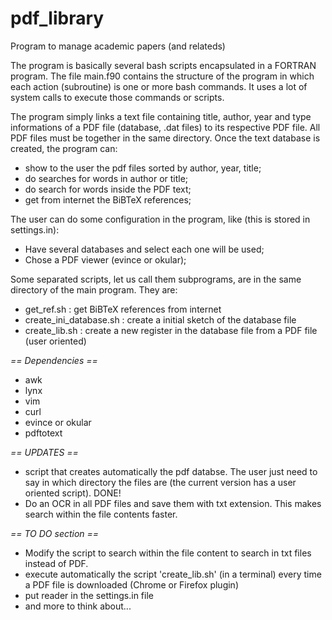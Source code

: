 # pdf_library
Program to manage academic papers (and relateds) 

The program is basically several bash scripts encapsulated in a FORTRAN program. 
The file main.f90 contains the structure of the program in which each action (subroutine) is one or more bash commands. It uses a lot of system calls to execute those commands or scripts.

The program simply links a text file containing title, author, year and type informations of a PDF file (database, .dat files) to its respective PDF file.
All PDF files must be together in the same directory.
Once the text database is created, the program can:
* show to the user the pdf files sorted by author, year, title;
* do searches for words in author or title;
* do search for words inside the PDF text;
* get from internet the BiBTeX references;

The user can do some configuration in the program, like (this is stored in settings.in):
* Have several databases and select each one will be used;
* Chose a PDF viewer (evince or okular);

Some separated scripts, let us call them subprograms, are in the same directory of the main program. They are:
* get_ref.sh				: get BiBTeX references from internet 
* create_ini_database.sh	: create a initial sketch of the database file 
* create_lib.sh				: create a new register in the database file from a PDF file (user oriented)

*== Dependencies ==*
* awk
* lynx
* vim
* curl
* evince or okular
* pdftotext

*== UPDATES ==*
- script that creates automatically the pdf databse. The user just need to say in which directory the files are (the current version has a user oriented script). DONE!
- Do an OCR in all PDF files and save them with txt extension. This makes search within the file contents faster.

*== TO DO section ==*
- Modify the script to search within the file content to search in txt files instead of PDF.
- execute automatically the script 'create_lib.sh' (in a terminal) every time a PDF file is downloaded (Chrome or Firefox plugin)
- put reader in the settings.in file
- and more to think about...
